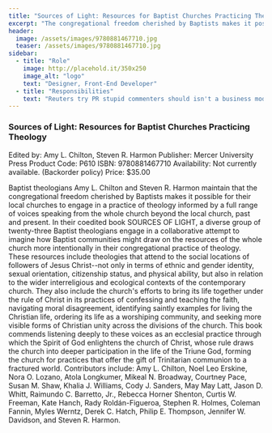 ```yaml
---
title: "Sources of Light: Resources for Baptist Churches Practicing Theology"
excerpt: "The congregational freedom cherished by Baptists makes it possible for their local churches to engage in a practice of theology informed by a full range of voices speaking from the whole church beyond the local church, past and present."
header:
  image: /assets/images/9780881467710.jpg
  teaser: /assets/images/9780881467710.jpg
sidebar:
  - title: "Role"
    image: http://placehold.it/350x250
    image_alt: "logo"
    text: "Designer, Front-End Developer"
  - title: "Responsibilities"
    text: "Reuters try PR stupid commenters should isn't a business model"
---
```


### Sources of Light: Resources for Baptist Churches Practicing Theology
Edited by: Amy L. Chilton, Steven R. Harmon
Publisher: Mercer University Press
Product Code: P610
ISBN: 9780881467710
Availability: Not currently available. (Backorder policy)
Price: $35.00

Baptist theologians Amy L. Chilton and Steven R. Harmon maintain that the congregational freedom cherished by Baptists makes it possible for their local churches to engage in a practice of theology informed by a full range of voices speaking from the whole church beyond the local church, past and present. In their coedited book SOURCES OF LIGHT, a diverse group of twenty-three Baptist theologians engage in a collaborative attempt to imagine how Baptist communities might draw on the resources of the whole church more intentionally in their congregational practice of theology. These resources include theologies that attend to the social locations of followers of Jesus Christ--not only in terms of ethnic and gender identity, sexual orientation, citizenship status, and physical ability, but also in relation to the wider interreligious and ecological contexts of the contemporary church. They also include the church's efforts to bring its life together under the rule of Christ in its practices of confessing and teaching the faith, navigating moral disagreement, identifying saintly examples for living the Christian life, ordering its life as a worshiping community, and seeking more visible forms of Christian unity across the divisions of the church. This book commends listening deeply to these voices as an ecclesial practice through which the Spirit of God enlightens the church of Christ, whose rule draws the church into deeper participation in the life of the Triune God, forming the church for practices that offer the gift of Trinitarian communion to a fractured world. Contributors include: Amy L. Chilton, Noel Leo Erskine, Nora O. Lozano, Atola Longkumer, Mikeal N. Broadway, Courtney Pace, Susan M. Shaw, Khalia J. Williams, Cody J. Sanders, May May Latt, Jason D. Whitt, Raimundo C. Barretto, Jr., Rebecca Horner Shenton, Curtis W. Freeman, Kate Hanch, Rady Roldán-Figueroa, Stephen R. Holmes, Coleman Fannin, Myles Werntz, Derek C. Hatch, Philip E. Thompson, Jennifer W. Davidson, and Steven R. Harmon.